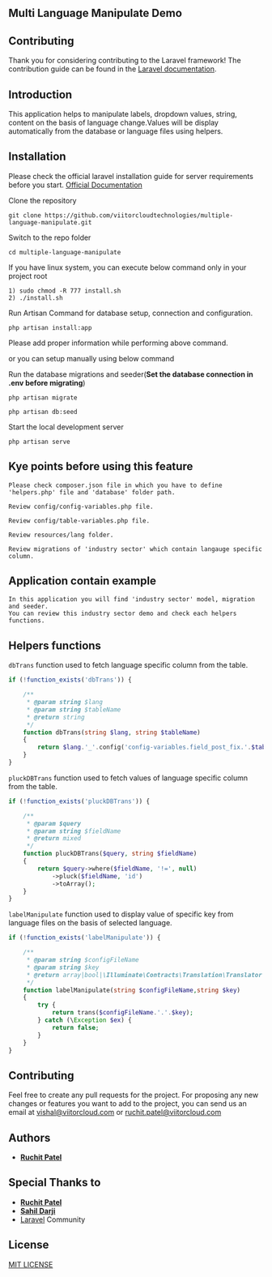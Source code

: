 

## Multi Language Manipulate Demo


## Contributing

Thank you for considering contributing to the Laravel framework! The contribution guide can be found in the [Laravel documentation](https://laravel.com/docs/contributions).

## Introduction
This application helps to manipulate labels, dropdown values, string, content on the basis of language change.Values will be display automatically from the database or language files using helpers. 

## Installation

Please check the official laravel installation guide for server requirements before you start. [Official Documentation](https://laravel.com/docs/5.6/installation#installation)

Clone the repository

    git clone https://github.com/viitorcloudtechnologies/multiple-language-manipulate.git
    
Switch to the repo folder

    cd multiple-language-manipulate
    
If you have linux system, you can execute below command only in your project root
    
    1) sudo chmod -R 777 install.sh
    2) ./install.sh
    
Run Artisan Command for database setup, connection and configuration.
    
    php artisan install:app
    
Please add proper information while performing above command.

or you can setup manually using below command

Run the database migrations and seeder(**Set the database connection in .env before migrating**)

    php artisan migrate
    
    php artisan db:seed

Start the local development server

    php artisan serve

## Kye points before using this feature
    Please check composer.json file in which you have to define 'helpers.php' file and 'database' folder path.
    
    Review config/config-variables.php file.
    
    Review config/table-variables.php file.
    
    Review resources/lang folder.
    
    Review migrations of 'industry sector' which contain langauge specific column. 

## Application contain example
```
In this application you will find 'industry sector' model, migration and seeder.
You can review this industry sector demo and check each helpers functions.
```
## Helpers functions

`dbTrans` function used to fetch language specific column from the table.
    
```php
if (!function_exists('dbTrans')) {

    /**
     * @param string $lang
     * @param string $tableName
     * @return string
     */
    function dbTrans(string $lang, string $tableName)
    {
        return $lang.'_'.config('config-variables.field_post_fix.'.$tableName);
    }
}
```

`pluckDBTrans` function used to fetch values of language specific column from the table.
    
```php
if (!function_exists('pluckDBTrans')) {

    /**
     * @param $query
     * @param string $fieldName
     * @return mixed
     */
    function pluckDBTrans($query, string $fieldName)
    {
        return $query->where($fieldName, '!=', null)
            ->pluck($fieldName, 'id')
            ->toArray();
    }
}
```

`labelManipulate` function used to display value of specific key from language files on the basis of selected language.
    
```php
if (!function_exists('labelManipulate')) {

    /**
     * @param string $configFileName
     * @param string $key
     * @return array|bool|\Illuminate\Contracts\Translation\Translator|null|string
     */
    function labelManipulate(string $configFileName,string $key)
    {
        try {
            return trans($configFileName.'.'.$key);
        } catch (\Exception $ex) {
            return false;
        }
    }
}
```

## Contributing
Feel free to create any pull requests for the project. For proposing any new changes or features you want to add to the project, you can send us an email at vishal@viitorcloud.com or ruchit.patel@viitorcloud.com

## Authors
* [**Ruchit Patel**](https://github.com/ruchit-viitorcloud)

## Special Thanks to
* [**Ruchit Patel**](https://github.com/ruchit-viitorcloud)
* [**Sahil Darji**](https://github.com/vc-sahil)
* [Laravel](https://laravel.com) Community

## License
[MIT LICENSE](https://github.com/viitorcloudtechnologies/multiple-language-manipulate/blob/master/LICENSE)
